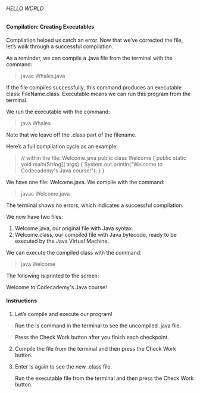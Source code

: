 ###### HELLO WORLD

#### Compilation: Creating Executables

Compilation helped us catch an error. Now that we’ve corrected the file, let’s walk through a successful compilation.

As a reminder, we can compile a .java file from the terminal with the command:

> javac Whales.java

If the file compiles successfully, this command produces an executable class: FileName.class. Executable means we can run this program from the terminal.

We run the executable with the command:

> java Whales

Note that we leave off the .class part of the filename.

Here’s a full compilation cycle as an example:

> // within the file: Welcome.java
public class Welcome {
  public static void main(String[] args) {
    System.out.println("Welcome to Codecademy's Java course!");
  }
}

We have one file: Welcome.java. We compile with the command:

> javac Welcome.java

The terminal shows no errors, which indicates a successful compilation.

We now have two files:

1. Welcome.java, our original file with Java syntax.
2. Welcome.class, our compiled file with Java bytecode, ready to be executed by the Java Virtual Machine.

We can execute the compiled class with the command:

> java Welcome

The following is printed to the screen:

Welcome to Codecademy's Java course!

#### Instructions

1. Let’s compile and execute our program!

    Run the ls command in the terminal to see the uncompiled .java file.

    Press the Check Work button after you finish each checkpoint.

2. Compile the file from the terminal and then press the Check Work button.

3. Enter ls again to see the new .class file.

    Run the executable file from the terminal and then press the Check Work button.